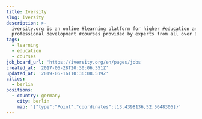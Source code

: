 ```yaml
---
title: Iversity
slug: iversity
description: >-
  iversity.org is an online #learning platform for higher #education and
  professional development #courses provided by experts from all over Europe
tags:
  - learning
  - education
  - courses
job_board_url: 'https://iversity.org/en/pages/jobs'
created_at: '2017-06-28T20:30:06.351Z'
updated_at: '2019-06-16T10:36:08.519Z'
cities:
  - berlin
positions:
  - country: germany
    city: berlin
    map: '{"type":"Point","coordinates":[13.4398136,52.5648306]}'
---
```


